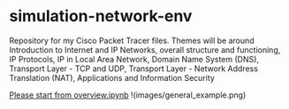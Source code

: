 # simulation-network-env
Repository for my Cisco Packet Tracer files. Themes will be around Introduction to Internet and IP Networks,  overall structure and functioning, IP Protocols, IP in Local Area Network, Domain Name System (DNS), Transport Layer - TCP and UDP, Transport Layer - Network Address Translation (NAT), Applications and Information Security

 [Please start from overview.ipynb](overview.ipynb)
!(images/general_example.png)
